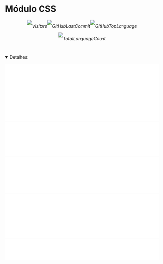 <link href="https://cdn.jsdelivr.net/npm/bootstrap@5.3.0/dist/css/bootstrap.min.css" rel="stylesheet" integrity="sha384-9ndCyUaIbzAi2FUVXJi0CjmCapSmO7SnpJef0486qhLnuZ2cdeRhO02iuK6FUUVM" crossorigin="anonymous">

# Módulo CSS

<div align=center>

<h6 style='line-height: 2.5rem'>

![Visitors](https://badges.pufler.dev/visits/code-with-von/mod-css?style=for-the-badge&color=f1f6f9&labelColor=212a3e&label=Visitantes)![GitHubLastCommit](https://img.shields.io/github/last-commit/code-with-von/mod-css?color=f1f6f9&label=%C3%9Altima%20Atualiza%C3%A7%C3%A3o&style=for-the-badge&labelColor=212a3e)![GitHubTopLanguage](https://img.shields.io/github/languages/top/code-with-von/mod-css?color=f1f6f9&label=Uso%20de%20HTML&style=for-the-badge&labelColor=212a3e)![TotalLanguageCount](https://img.shields.io/github/languages/count/code-with-von/mod-css?color=f1f6f9&label=Linguagens%20Usadas&style=for-the-badge&labelColor=212a3e)

</h6>

</div>

<details open>
<summary>Detalhes:</summary>
<div align=center>

![activity](metrics/activity.svg)
![languages](metrics/languages.svg)
![followup](metrics/followup.svg)
![people](metrics/people.svg)
![contributors](metrics/contributors.svg)

</div>
</details>
